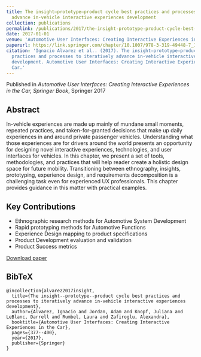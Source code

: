 ```yaml
---
title: The insight–prototype–product cycle best practices and processes to iteratively
  advance in-vehicle interactive experiences development
collection: publications
permalink: /publications/2017/the-insight-prototype-product-cycle-best-practices
date: 2017-01-01
venue: 'Automotive User Interfaces: Creating Interactive Experiences in the Car'
paperurl: https://link.springer.com/chapter/10.1007/978-3-319-49448-7_14
citation: 'Ignacio Alvarez et al.. (2017). The insight–prototype–product cycle best
  practices and processes to iteratively advance in-vehicle interactive experiences
  development. Automotive User Interfaces: Creating Interactive Experiences in the
  Car.'
---
```


Published in *Automotive User Interfaces: Creating Interactive Experiences in the Car, Springer Book*, Springer 2017

## Abstract

In-vehicle experiences are made up mainly of mundane small moments,
repeated practices, and taken-for-granted decisions that make up daily experiences
in and around private passenger vehicles. Understanding what those experiences are
for drivers around the world presents an opportunity for designing novel interactive
experiences, technologies, and user interfaces for vehicles. In this chapter, we
present a set of tools, methodologies, and practices that will help reader create a
holistic design space for future mobility. Transitioning between ethnography,
insights, prototyping, experience design, and requirements decomposition is a
challenging task even for experienced UX professionals. This chapter provides
guidance in this matter with practical examples.

## Key Contributions

* Ethnographic research methods for Automotive System Development
* Rapid prototyping methods for Automotive Functions
* Experience Design mapping to product specifications
* Product Development evaluation and validation
* Product Success metrics

[Download paper](https://link.springer.com/chapter/10.1007/978-3-319-49448-7_14)

## BibTeX

```
@incollection{alvarez2017insight,
  title={The insight--prototype--product cycle best practices and processes to iteratively advance in-vehicle interactive experiences development},
  author={Alvarez, Ignacio and Jordan, Adam and Knopf, Juliana and LeBlanc, Darrell and Rumbel, Laura and Zafiroglu, Alexandra},
  booktitle={Automotive User Interfaces: Creating Interactive Experiences in the Car},
  pages={377--400},
  year={2017},
  publisher={Springer}
}
```